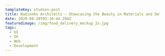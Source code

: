```yaml
---
templateKey: studies-post
title: Babienko Architects — Showcasing the Beauty in Materials and Detail
date: 2020-08-20T05:10:44.294Z
featuredimage: /img/food_delivery_mockup_2x.jpg
tags:
  - UI
  - UX
  - Web
  - Development
---
```

